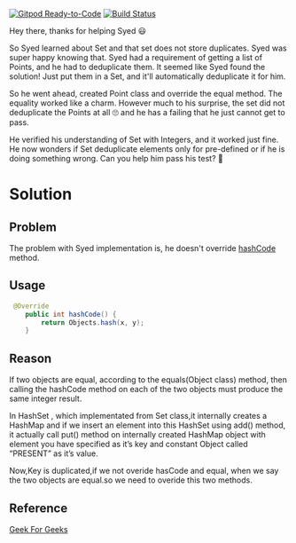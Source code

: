[![Gitpod Ready-to-Code](https://img.shields.io/badge/Gitpod-Ready--to--Code-blue?logo=gitpod)](https://gitpod.io/#https://github.com/dhruvkapur91/help-deduplication)  [![Build Status](https://travis-ci.org/dhruvkapur91/help-deduplication.svg?branch=master)](https://travis-ci.org/dhruvkapur91/help-deduplication) 

Hey there, thanks for helping Syed :smiley:

So Syed learned about Set and that set does not store duplicates. Syed was super happy knowing that. Syed had a requirement of getting a list of Points, and he had to deduplicate them. It seemed like Syed found the solution! Just put them in a Set, and it'll automatically deduplicate it for him.

So he went ahead, created Point class and override the equal method. The equality worked like a charm. However much to his surprise, the set did not deduplicate the Points at all :roll_eyes: and he has a failing that he just cannot get to pass.

He verified his understanding of Set with Integers, and it worked just fine. He now wonders if Set deduplicate elements only for pre-defined or if he is doing something wrong. Can you help him pass his test? :handshake:

# Solution

## Problem

The problem with Syed implementation is, he doesn't override [hashCode](https://pip.pypa.io/en/stable/) method.


## Usage

```java
 @Override
    public int hashCode() {
        return Objects.hash(x, y);
    }

```

## Reason 
If two objects are equal, according to the equals(Object class) method, then calling the hashCode method on each of the two objects must produce the same integer result.

In HashSet , which implementated from Set class,it internally creates a HashMap and if we insert an element into this HashSet using add() method, it actually call put() method on internally created HashMap object with element you have specified as it’s key and constant Object called “PRESENT” as it’s value.

Now,Key is duplicated,if we not overide hasCode and equal, when we say the two objects are equal.so we need to overide this two methods.

## Reference

[Geek For Geeks](geeksforgeeks.org/internal-working-of-sethashset-in-java/)

